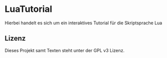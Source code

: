 # LuaTutorial
Hierbei handelt es sich um ein interaktives Tutorial für die Skriptsprache Lua

## Lizenz
Dieses Projekt samt Texten steht unter der GPL v3 Lizenz.
